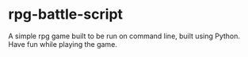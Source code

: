 # rpg-battle-script
A simple rpg game built to be run on command line, built using Python. Have fun while playing the game. 
